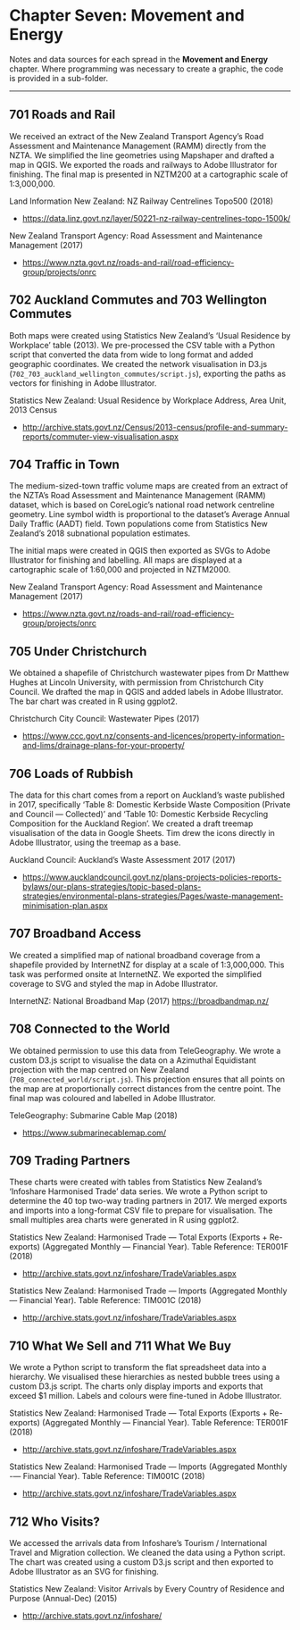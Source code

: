# Chapter Seven: Movement and Energy

Notes and data sources for each spread in the **Movement and Energy** chapter. Where programming was necessary to create a graphic, the code is provided in a sub-folder.

---

## 701 Roads and Rail

We received an extract of the New Zealand Transport Agency’s Road Assessment and Maintenance Management (RAMM) directly from the NZTA. We simplified the line geometries using Mapshaper and drafted a map in QGIS. We exported the roads and railways to Adobe Illustrator for finishing. The final map is presented in NZTM200 at a cartographic scale of 1:3,000,000.

Land Information New Zealand: NZ Railway Centrelines Topo500 (2018)

- https://data.linz.govt.nz/layer/50221-nz-railway-centrelines-topo-1500k/

New Zealand Transport Agency: Road Assessment and Maintenance Management (2017)

- https://www.nzta.govt.nz/roads-and-rail/road-efficiency-group/projects/onrc

## 702 Auckland Commutes and 703 Wellington Commutes

Both maps were created using Statistics New Zealand’s ‘Usual Residence by Workplace’ table (2013). We pre-processed the CSV table with a Python script that converted the data from wide to long format and added geographic coordinates. We created the network visualisation in D3.js (`702_703_auckland_wellington_commutes/script.js`), exporting the paths as vectors for finishing in Adobe Illustrator.

Statistics New Zealand: Usual Residence by Workplace Address, Area Unit, 2013 Census 

- http://archive.stats.govt.nz/Census/2013-census/profile-and-summary-reports/commuter-view-visualisation.aspx 

## 704 Traffic in Town

The medium-sized-town traffic volume maps are created from an extract of the NZTA’s Road Assessment and Maintenance Management (RAMM) dataset, which is based on CoreLogic’s national road network centreline geometry. Line symbol width is proportional to the dataset’s Average Annual Daily Traffic (AADT) field. Town populations come from Statistics New Zealand’s 2018 subnational population estimates.

The initial maps were created in QGIS then exported as SVGs to Adobe Illustrator for finishing and labelling. All maps are displayed at a cartographic scale of 1:60,000 and projected in NZTM2000.

New Zealand Transport Agency: Road Assessment and Maintenance Management (2017)

- https://www.nzta.govt.nz/roads-and-rail/road-efficiency-group/projects/onrc


## 705 Under Christchurch

We obtained a shapefile of Christchurch wastewater pipes from Dr Matthew Hughes at Lincoln University, with permission from Christchurch City Council. We drafted the map in QGIS and added labels in Adobe Illustrator. The bar chart was created in R using ggplot2.

Christchurch City Council: Wastewater Pipes (2017)

- https://www.ccc.govt.nz/consents-and-licences/property-information-and-lims/drainage-plans-for-your-property/

## 706 Loads of Rubbish

The data for this chart comes from a report on Auckland’s waste published in 2017, specifically ‘Table 8: Domestic Kerbside Waste Composition (Private and Council — Collected)’ and ‘Table 10: Domestic Kerbside Recycling Composition for the Auckland Region’. We created a draft treemap visualisation of the data in Google Sheets. Tim drew the icons directly in Adobe Illustrator, using the treemap as a base.

Auckland Council: Auckland’s Waste Assessment 2017 (2017)

- https://www.aucklandcouncil.govt.nz/plans-projects-policies-reports-bylaws/our-plans-strategies/topic-based-plans-strategies/environmental-plans-strategies/Pages/waste-management-minimisation-plan.aspx

## 707 Broadband Access

We created a simplified map of national broadband coverage from a shapefile provided by InternetNZ for display at a scale of 1:3,000,000. This task was performed onsite at InternetNZ. We exported the simplified coverage to SVG and styled the map in Adobe Illustrator.

InternetNZ: National Broadband Map (2017)
https://broadbandmap.nz/ 


## 708 Connected to the World

We obtained permission to use this data from TeleGeography. We wrote a custom D3.js script to visualise the data on a Azimuthal Equidistant projection with the map centred on New Zealand (`708_connected_world/script.js`). This projection ensures that all points on the map are at proportionally correct distances from the centre point. The final map was coloured and labelled in Adobe Illustrator.

TeleGeography: Submarine Cable Map (2018)
- https://www.submarinecablemap.com/

## 709 Trading Partners

These charts were created with tables from Statistics New Zealand’s ‘Infoshare Harmonised Trade’ data series. We wrote a Python script to determine the 40 top two-way trading partners in 2017. We merged exports and imports into a long-format CSV file to prepare for visualisation. The small multiples area charts were generated in R using ggplot2.

Statistics New Zealand: Harmonised Trade — Total Exports (Exports + Re-exports) (Aggregated Monthly — Financial Year). Table Reference: TER001F (2018)

- http://archive.stats.govt.nz/infoshare/TradeVariables.aspx 

Statistics New Zealand: Harmonised Trade — Imports (Aggregated Monthly — Financial Year). Table Reference: TIM001C (2018)

- http://archive.stats.govt.nz/infoshare/TradeVariables.aspx

## 710 What We Sell and 711 What We Buy

We wrote a Python script to transform the flat spreadsheet data into a hierarchy. We visualised these hierarchies as nested bubble trees using a custom D3.js script. The charts only display imports and exports that exceed $1 million. Labels and colours were fine-tuned in Adobe Illustrator.

Statistics New Zealand: Harmonised Trade — Total Exports (Exports + Re-exports) (Aggregated Monthly — Financial Year). Table Reference: TER001F (2018)

- http://archive.stats.govt.nz/infoshare/TradeVariables.aspx 

Statistics New Zealand: Harmonised Trade — Imports (Aggregated Monthly -— Financial Year). Table Reference: TIM001C (2018)

- http://archive.stats.govt.nz/infoshare/TradeVariables.aspx

## 712 Who Visits?
We accessed the arrivals data from Infoshare’s Tourism / International Travel and Migration collection. We cleaned the data using a Python script. The chart was created using a custom D3.js script and then exported to Adobe Illustrator as an SVG for finishing.

Statistics New Zealand: Visitor Arrivals by Every Country of Residence and Purpose (Annual-Dec) (2015)

- http://archive.stats.govt.nz/infoshare/ 
